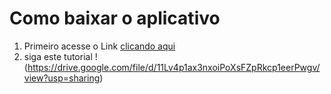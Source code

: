 # Como baixar o aplicativo

1. Primeiro acesse o Link <a href="https://mega.nz/file/X1dSVShY#Q3czibT2ETQcT3c7PR4ZiFez-3CyZ3KU2ftUxHKHeEs" target="_blank">clicando aqui</a>
2. siga este tutorial
!(https://drive.google.com/file/d/11Lv4p1ax3nxoiPoXsFZpRkcp1eerPwgv/view?usp=sharing)

